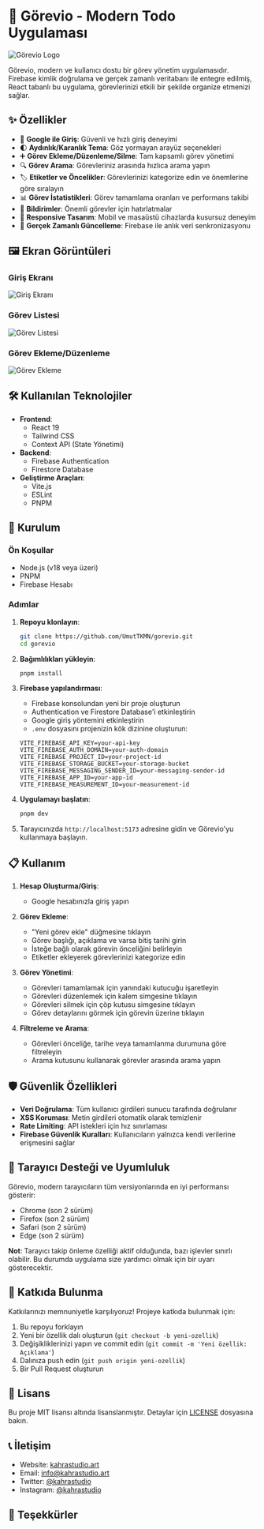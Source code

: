 # 📝 Görevio - Modern Todo Uygulaması

![Görevio Logo](/public/g.png)

Görevio, modern ve kullanıcı dostu bir görev yönetim uygulamasıdır. Firebase kimlik doğrulama ve gerçek zamanlı veritabanı ile entegre edilmiş, React tabanlı bu uygulama, görevlerinizi etkili bir şekilde organize etmenizi sağlar.

## ✨ Özellikler

- 🔐 **Google ile Giriş**: Güvenli ve hızlı giriş deneyimi
- 🌓 **Aydınlık/Karanlık Tema**: Göz yormayan arayüz seçenekleri
- ➕ **Görev Ekleme/Düzenleme/Silme**: Tam kapsamlı görev yönetimi
- 🔍 **Görev Arama**: Görevleriniz arasında hızlıca arama yapın
- 🏷️ **Etiketler ve Öncelikler**: Görevlerinizi kategorize edin ve önemlerine göre sıralayın
- 📊 **Görev İstatistikleri**: Görev tamamlama oranları ve performans takibi
- 🔔 **Bildirimler**: Önemli görevler için hatırlatmalar
- 📱 **Responsive Tasarım**: Mobil ve masaüstü cihazlarda kusursuz deneyim
- 🔄 **Gerçek Zamanlı Güncelleme**: Firebase ile anlık veri senkronizasyonu

## 🖼️ Ekran Görüntüleri

### Giriş Ekranı

![Giriş Ekranı](screenshots/login.png)

### Görev Listesi

![Görev Listesi](screenshots/list.png)

### Görev Ekleme/Düzenleme

![Görev Ekleme](screenshots/create.png)

## 🛠️ Kullanılan Teknolojiler

- **Frontend**:
  - React 19
  - Tailwind CSS
  - Context API (State Yönetimi)
- **Backend**:
  - Firebase Authentication
  - Firestore Database
- **Geliştirme Araçları**:
  - Vite.js
  - ESLint
  - PNPM

## 🚀 Kurulum

### Ön Koşullar

- Node.js (v18 veya üzeri)
- PNPM
- Firebase Hesabı

### Adımlar

1. **Repoyu klonlayın**:

   ```bash
   git clone https://github.com/UmutTKMN/gorevio.git
   cd gorevio
   ```

2. **Bağımlılıkları yükleyin**:

   ```bash
   pnpm install
   ```

3. **Firebase yapılandırması**:

   - Firebase konsolundan yeni bir proje oluşturun
   - Authentication ve Firestore Database'i etkinleştirin
   - Google giriş yöntemini etkinleştirin
   - `.env` dosyasını projenizin kök dizinine oluşturun:

   ```env
   VITE_FIREBASE_API_KEY=your-api-key
   VITE_FIREBASE_AUTH_DOMAIN=your-auth-domain
   VITE_FIREBASE_PROJECT_ID=your-project-id
   VITE_FIREBASE_STORAGE_BUCKET=your-storage-bucket
   VITE_FIREBASE_MESSAGING_SENDER_ID=your-messaging-sender-id
   VITE_FIREBASE_APP_ID=your-app-id
   VITE_FIREBASE_MEASUREMENT_ID=your-measurement-id
   ```

4. **Uygulamayı başlatın**:

   ```bash
   pnpm dev
   ```

5. Tarayıcınızda `http://localhost:5173` adresine gidin ve Görevio'yu kullanmaya başlayın.

## 📋 Kullanım

1. **Hesap Oluşturma/Giriş**:

   - Google hesabınızla giriş yapın

2. **Görev Ekleme**:

   - "Yeni görev ekle" düğmesine tıklayın
   - Görev başlığı, açıklama ve varsa bitiş tarihi girin
   - İsteğe bağlı olarak görevin önceliğini belirleyin
   - Etiketler ekleyerek görevlerinizi kategorize edin

3. **Görev Yönetimi**:

   - Görevleri tamamlamak için yanındaki kutucuğu işaretleyin
   - Görevleri düzenlemek için kalem simgesine tıklayın
   - Görevleri silmek için çöp kutusu simgesine tıklayın
   - Görev detaylarını görmek için görevin üzerine tıklayın

4. **Filtreleme ve Arama**:
   - Görevleri önceliğe, tarihe veya tamamlanma durumuna göre filtreleyin
   - Arama kutusunu kullanarak görevler arasında arama yapın

## 🛡️ Güvenlik Özellikleri

- **Veri Doğrulama**: Tüm kullanıcı girdileri sunucu tarafında doğrulanır
- **XSS Koruması**: Metin girdileri otomatik olarak temizlenir
- **Rate Limiting**: API istekleri için hız sınırlaması
- **Firebase Güvenlik Kuralları**: Kullanıcıların yalnızca kendi verilerine erişmesini sağlar

## 📱 Tarayıcı Desteği ve Uyumluluk

Görevio, modern tarayıcıların tüm versiyonlarında en iyi performansı gösterir:

- Chrome (son 2 sürüm)
- Firefox (son 2 sürüm)
- Safari (son 2 sürüm)
- Edge (son 2 sürüm)

**Not**: Tarayıcı takip önleme özelliği aktif olduğunda, bazı işlevler sınırlı olabilir. Bu durumda uygulama size yardımcı olmak için bir uyarı gösterecektir.

## 🤝 Katkıda Bulunma

Katkılarınızı memnuniyetle karşılıyoruz! Projeye katkıda bulunmak için:

1. Bu repoyu forklayın
2. Yeni bir özellik dalı oluşturun (`git checkout -b yeni-ozellik`)
3. Değişikliklerinizi yapın ve commit edin (`git commit -m 'Yeni özellik: Açıklama'`)
4. Dalınıza push edin (`git push origin yeni-ozellik`)
5. Bir Pull Request oluşturun

## 📄 Lisans

Bu proje MIT lisansı altında lisanslanmıştır. Detaylar için [LICENSE](LICENSE) dosyasına bakın.

## 📞 İletişim

- Website: [kahrastudio.art](https://kahrastudio.art)
- Email: info@kahrastudio.art
- Twitter: [@kahrastudio](https://twitter.com/kahrastudio)
- Instagram: [@kahrastudio](https://instagram.com/kahrastudio)

## 🙏 Teşekkürler
